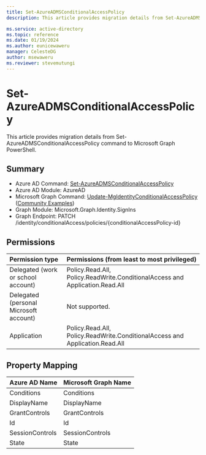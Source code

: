```yaml
---
title: Set-AzureADMSConditionalAccessPolicy
description: This article provides migration details from Set-AzureADMSConditionalAccessPolicy command to Microsoft Graph PowerShell.

ms.service: active-directory
ms.topic: reference
ms.date: 01/19/2024
ms.author: eunicewaweru
manager: CelesteDG
author: msewaweru
ms.reviewer: stevemutungi
---
```


# Set-AzureADMSConditionalAccessPolicy

This article provides migration details from Set-AzureADMSConditionalAccessPolicy command to Microsoft Graph PowerShell.

## Summary

+ Azure AD Command: [Set-AzureADMSConditionalAccessPolicy](/powershell/module/azuread/set-azureadmsconditionalaccesspolicy)
+ Azure AD Module: AzureAD
+ Microsoft Graph Command: [Update-MgIdentityConditionalAccessPolicy](/powershell/module/microsoft.graph.identity.signins/update-mgidentityconditionalaccesspolicy) ([Community Examples](https://github.com/orgs/msgraph/discussions?discussions_q=Update-MgIdentityConditionalAccessPolicy))
+ Graph Module: Microsoft.Graph.Identity.SignIns
+ Graph Endpoint:  PATCH /identity/conditionalAccess/policies/{conditionalAccessPolicy-id}

## Permissions

| Permission type                        | Permissions (from least to most privileged) |
|:---------------------------------------|:--------------------------------------------|
| Delegated (work or school account)     | Policy.Read.All, Policy.ReadWrite.ConditionalAccess and Application.Read.All |
| Delegated (personal Microsoft account) | Not supported. |
| Application                            | Policy.Read.All, Policy.ReadWrite.ConditionalAccess and Application.Read.All |

## Property Mapping

|Azure AD Name|Microsoft Graph Name|
|---|---|
|Conditions|Conditions|
|DisplayName|DisplayName|
|GrantControls|GrantControls|
|Id|Id|
|SessionControls|SessionControls|
|State|State|